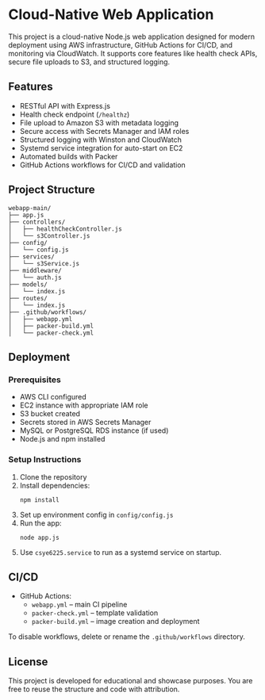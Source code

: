 # Cloud-Native Web Application

This project is a cloud-native Node.js web application designed for modern deployment using AWS infrastructure, GitHub Actions for CI/CD, and monitoring via CloudWatch. It supports core features like health check APIs, secure file uploads to S3, and structured logging.

## Features

- RESTful API with Express.js
- Health check endpoint (`/healthz`)
- File upload to Amazon S3 with metadata logging
- Secure access with Secrets Manager and IAM roles
- Structured logging with Winston and CloudWatch
- Systemd service integration for auto-start on EC2
- Automated builds with Packer
- GitHub Actions workflows for CI/CD and validation

## Project Structure

```
webapp-main/
├── app.js
├── controllers/
│   ├── healthCheckController.js
│   └── s3Controller.js
├── config/
│   └── config.js
├── services/
│   └── s3Service.js
├── middleware/
│   └── auth.js
├── models/
│   └── index.js
├── routes/
│   └── index.js
├── .github/workflows/
│   ├── webapp.yml
│   ├── packer-build.yml
│   └── packer-check.yml
```

## Deployment

### Prerequisites

- AWS CLI configured
- EC2 instance with appropriate IAM role
- S3 bucket created
- Secrets stored in AWS Secrets Manager
- MySQL or PostgreSQL RDS instance (if used)
- Node.js and npm installed

### Setup Instructions

1. Clone the repository
2. Install dependencies:
   ```
   npm install
   ```
3. Set up environment config in `config/config.js`
4. Run the app:
   ```
   node app.js
   ```
5. Use `csye6225.service` to run as a systemd service on startup.

## CI/CD

- GitHub Actions:
  - `webapp.yml` – main CI pipeline
  - `packer-check.yml` – template validation
  - `packer-build.yml` – image creation and deployment

To disable workflows, delete or rename the `.github/workflows` directory.

## License

This project is developed for educational and showcase purposes. You are free to reuse the structure and code with attribution.

